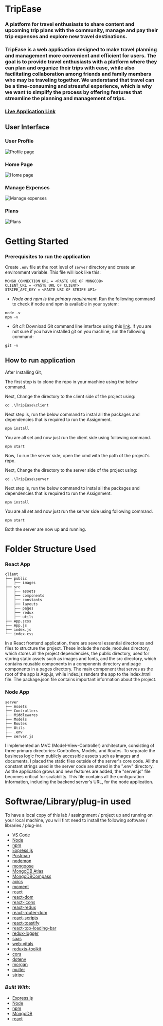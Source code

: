 # **TripEase**

### A platform for travel enthusiasts to share content and upcoming trip plans with the community, manage and pay their trip expenses and explore new travel destinations.

### TripEase is a web application designed to make travel planning and management more convenient and efficient for users. The goal is to provide travel enthusiasts with a platform where they can plan and organize their trips with ease, while also facilitating collaboration among friends and family members who may be traveling together. We understand that travel can be a time-consuming and stressful experience, which is why we want to simplify the process by offering features that streamline the planning and management of trips.

### [Live Application Link](https://tripeasego.netlify.app/)

## User Interface

### User Profile

![Profile page](./pictures/profile.png)

### Home Page

![Home page](./pictures/home.png)

### Manage Expenses

![Manage expenses](./pictures/expenses.png)

### Plans

![Plans](./pictures/plans.png)

# **Getting Started**

### **Prerequisites to run the application**

Create `.env` file at the root level of `server` directory and create an environment variable. This file will look like this:

```
MONGO_CONNECTION_URL = <PASTE URI OF MONGODB>
CLIENT_URL = <PASTE URL OF CLIENT>
STRIPE_API_KEY = <PASTE URI OF STRIPE API>
```

- _Node and npm is the primary requirement_. Run the following command to check if node and npm is available in your system:

```
node -v
npm -v
```

- _Git cli:_ Download Git command line interface using this [link](https://git-scm.com/downloads). If you are not sure if you have installed git on you machine, run the following command:

```
git -v
```

## How to run application

After Installing Git,

The first step is to clone the repo in your machine using the below command.

Next, Change the directory to the client side of the project using:

```
cd .\TripEase\client
```

Next step is, run the below command to instal all the packages and dependencies that is required to run the Assignment.

```
npm install
```

You are all set and now just run the client side using following command.

```
npm start
```

Now, To run the server side, open the cmd with the path of the project's repo.

Next, Change the directory to the server side of the project using:

```
cd .\TripEase\server
```

Next step is, run the below command to instal all the packages and dependencies that is required to run the Assignment.

```
npm install
```

You are all set and now just run the server side using following command.

```
npm start
```

Both the server are now up and running.

# **Folder Structure Used**

### React App

```
client
├── public
│   ├── images
├── src
│   ├── assets
│   ├── components
│   ├── constants
│   ├── layouts
│   ├── pages
│   ├── redux
│   ├── utils
├── App.scss
├── App.js
├── index.js
└── index.css
```

In a React frontend application, there are several essential directories and files to structure the project. These include the node_modules directory, which stores all the project dependencies, the public directory, used for storing static assets such as images and fonts, and the src directory, which contains reusable components in a components directory and page components in a pages directory. The main component that serves as the root of the app is App.js, while index.js renders the app to the index.html file. The package.json file contains important information about the project.

### Node App

```
server
├── Assets
├── Controllers
├── Middlewares
├── Models
├── Routes
├── Utils
├── .env
├── server.js
```

I implemented an MVC (Model-View-Controller) architecture, consisting of three primary directories: Controllers, Models, and Routes. To separate the business logic from publicly accessible assets such as images and documents, I placed the static files outside of the server's core code. All the constant strings used in the server code are stored in the ".env" directory. As the application grows and new features are added, the "server.js" file becomes critical for scalability. This file contains all the configuration information, including the backend server's URL, for the node application.

# **Softwrae/Library/plug-in used**

To have a local copy of this lab / assingnment / project up and running on your local machine, you will first need to install the following software / libraries / plug-ins

- [VS Code](https://code.visualstudio.com/)
- [Node](https://nodejs.org/en/)
- [npm](https://www.npmjs.com/)
- [Express.js](https://expressjs.com/)
- [Postman](https://www.postman.com/)
- [nodemon](https://www.npmjs.com/package/nodemon)
- [mongoose](https://www.npmjs.com/package/mongoose)
- [MongoDB Atlas](https://www.mongodb.com/atlas)
- [MongoDBCompass](https://www.mongodb.com/products/compass)
- [axios](https://www.npmjs.com/package/axios)
- [moment](https://momentjs.com/)
- [react](https://react.dev/)
- [react-dom](https://legacy.reactjs.org/docs/react-dom.html)
- [react-icons](https://react-icons.github.io/react-icons/)
- [react-redux](https://react-redux.js.org/)
- [react-router-dom](https://www.npmjs.com/package/react-router-dom)
- [react-scripts](https://www.npmjs.com/package/react-scripts)
- [react-toastify](https://www.npmjs.com/package/react-toastify)
- [react-top-loading-bar](https://www.npmjs.com/package/react-top-loading-bar)
- [redux-logger](https://www.npmjs.com/package/redux-logger)
- [saas](https://www.npmjs.com/package/sass)
- [web-vitals](https://www.npmjs.com/package/web-vitals)
- [reduxjs-toolkit](https://www.npmjs.com/package/@reduxjs/toolkit)
- [cors](https://www.npmjs.com/package/cors)
- [dotenv](https://www.npmjs.com/package/dotenv)
- [morgan](https://www.npmjs.com/package/morgan)
- [multer](https://www.npmjs.com/package/multer)
- [stripe](https://www.npmjs.com/package/stripe)

### _Built With:_

- [Express.js](https://reactjs.org/)
- [Node](https://nodejs.org/en/)
- [npm](https://www.npmjs.com/)
- [MongoDB](https://www.mongodb.com/)
- [react](https://react.dev/)
